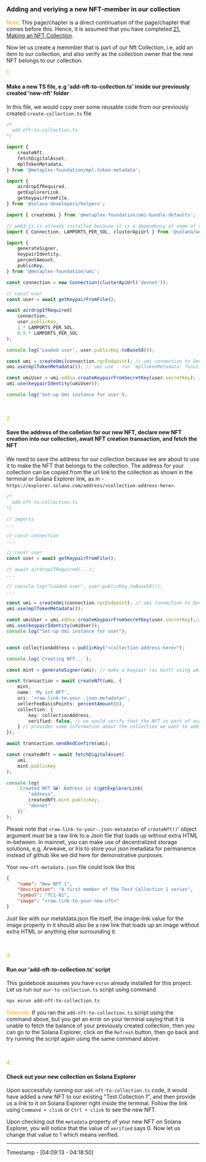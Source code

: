 <h3>Adding and veriying a new NFT-member in our collection</h3>

<span style="color: orange;">Note:</span> This page/chapter is a direct continuation of the page/chapter that comes before this. Hence, it is assumed that you have completed [21. Making an NFT Collection](./21.%20Making%20an%20NFT%20Collection.md).

Now let us create a memmber that is part of our Nft Collection, i.e, add an item to our collection, and also verify as the collection owner that the new NFT belongs to our collection.

<span style="color: orange;">1.</span>

#### Make a new TS file, e.g 'add-nft-to-collection.ts' inside our previously created 'new-nft' folder

In this file, we would copy over some reusable code from our previously created `create-collection.ts` file

```ts
/*
  add-nft-to-collection.ts
*/

import {
	createNft,
	fetchDigitalAsset,
	mplTokenMetadata,
} from '@metaplex-foundation/mpl-token-metadata';

import {
	airdropIfRequired,
	getExplorerLink,
	getKeypairFromFile,
} from '@solana-developers/helpers';

import { createUmi } from '@metaplex-foundation/umi-bundle-defaults';

// web3.js is already installed because it is a dependency of some of the other packages
import { Connection, LAMPORTS_PER_SOL, clusterApiUrl } from '@solana/web3.js';

import {
	generateSigner,
	keypairIdentity,
	percentAmount,
	publicKey,
} from '@metaplex-foundation/umi';

const connection = new Connection(clusterApiUrl('devnet'));

// const user
const user = await getKeypairFromFile();

await airdropIfRequired(
	connection,
	user.publicKey,
	1 * LAMPORTS_PER_SOL,
	0.5 * LAMPORTS_PER_SOL
);

console.log('Loaded user', user.publicKey.toBase58());

const umi = createUmi(connection.rpcEndpoint); // umi connection to Devnet
umi.use(mplTokenMetadata()); // umi use - run 'mplTokenMetadata' function

const umiUser = umi.eddsa.createKeypairFromSecretKey(user.secretKey); // this is just a copy of user, but it is in the format that umi uses for secret keys
umi.use(keypairIdentity(umiUser));

console.log('Set-up Umi instance for user');
```

<br/>

<span style="color: orange;">2.</span>

#### Save the address of the colletion for our new NFT, declare new NFT creation into our collection, await NFT creation transaction, and fetch the NFT

We need to save the address for our collection because we are about to use it to make the NFT that belongs to the collection. The address for your collection can be copied from the url link to the collection as shown in the terminal or Solana Explorer link, as in - `https://explorer.solana.com/address/<collection-address-here>`.

```ts
/*
  add-nft-to-collection.ts
*/

// imports
...

// const connection
...

// const user
const user = await getKeypairFromFile();

// await airdropIfRequired(...);
...

// console.log("Loaded user", user.publicKey.toBase58());
...

const umi = createUmi(connection.rpcEndpoint); // umi connection to Devnet
umi.use(mplTokenMetadata());

const umiUser = umi.eddsa.createKeypairFromSecretKey(user.secretKey);// this is just a copy of user, but it is in the format that umi uses for secret keys
umi.use(keypairIdentity(umiUser));
console.log("Set-up Umi instance for user");


const collectionAddress = publicKey("<collection-address-here>");

console.log(`Creating NFT...`);

const mint = generateSigner(umi); // make a keypair (as mint) using umi, because only one NFT can be minted out per mint

const transaction = await createNft(umi, {
	mint,
	name: 'My 1st NFT',
	uri: '<raw-link-to-your-.json-metadata>',
	sellerFeeBasisPoints: percentAmount(0),
    collection: {
        key: collectionAddress,
        verified: false, // we would verify that the NFT is part of our collection later on
    } // provides some information about the collection we want to add the NFT to
});

await transaction.sendAndConfirm(umi);

const createdNft = await fetchDigitalAsset(
    umi,
    mint.publicKey
);

console.log(
    `Created NFT 🖼️! Address is ${getExplorerLink(
        "address",
        createdNft.mint.publicKey,
        "devnet"
    )}`
);

```

Please note that `<raw-link-to-your-.json-metadata>` of `createNft()`' object argument must be a raw link to a Json file that loads up without extra HTML in-between. In mainnet, you can make use of decentralized storage solutions, e.g, Arweave, or Iris to store your json metadata for permanence instead of github like we did here for demonstrative purposes.

Your `new-nft-metadata.json` file could look like this

```json
{
	"name": "New NFT 1",
	"description": "A first member of the Test Collection 1 series",
	"symbol": "TC1-N1",
	"image": "<raw-link-to-your-new-nft>"
}
```

Just like with our metatdata.json file itself, the image-link value for the image property in it should also be a raw link that loads up an image without extra HTML or anything else surrounding it.

<br/>

<span style="color: orange;">3.</span>

#### Run our 'add-nft-to-collection.ts' script

This guidebook assumes you have `esrun` already installed for this project. Let us run our `our-to-collection.ts` script using command

```bash
npx esrun add-nft-to-collection.ts
```

<span style="color: orange">Sidenote:</span> If you ran the `add-nft-to-collection.ts` script using the command above, but you get an error on your terminal saying that it is unable to fetch the balance of your previously created collection, then you can go to the Solana Explorer, click on the `Refresh` button, then go back and try running the script again using the same command above.

<br/>

<span style="color: orange;">4.</span>

#### Check out your new collection on Solana Explorer

Upon successfuly running our `add-nft-to-collection.ts` code, it would have added a new NFT to our existing "Test Collection 1", and then provide us a link to it on Solana Explorer right inside the terminal. Follow the link using `Command + click` or `Ctrl + click` to see the new NFT.

Upon checking out the `metadata` property of your new NFT on Solana Explorer, you will notice that the value of `verified` says 0. Now let us change that value to 1 which means verified.

---

Timestamp - [04:09:13 - 04:18:50]
